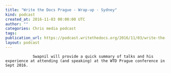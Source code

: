 ```yaml
---
title: "Write the Docs Prague - Wrap-up - Sydney"
kind: podcast
created_at: 2016-11-03 00:00:00 UTC
author: ""
categories: Chris media podcast
tags: 
publication_url: https://podcast.writethedocs.org/2016/11/03/write-the-docs-prague-meetup/
layout: podcast
---
```


                Swapnil will provide a quick summary of talks and his experience at attending (and speaking) at the WTD Prague conference in Sept 2016.
            